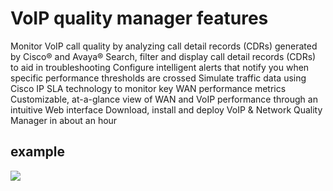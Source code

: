 # VoIP quality manager features

Monitor VoIP call quality by analyzing call detail records (CDRs) generated by Cisco® and Avaya® Search, filter and display call detail records (CDRs) to aid in troubleshooting Configure intelligent alerts that notify you when specific performance thresholds are crossed Simulate traffic data using Cisco IP SLA technology to monitor key WAN performance metrics Customizable, at-a-glance view of WAN and VoIP performance through an intuitive Web interface Download, install and deploy VoIP & Network Quality Manager in about an hour

## example

![](/diary/2019/07/04/VoIP-summary.png)